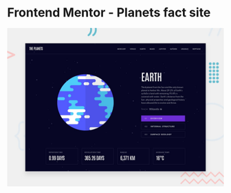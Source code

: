 # Frontend Mentor - Planets fact site

![Design preview for the Planets fact site coding challenge](./preview.jpg)
